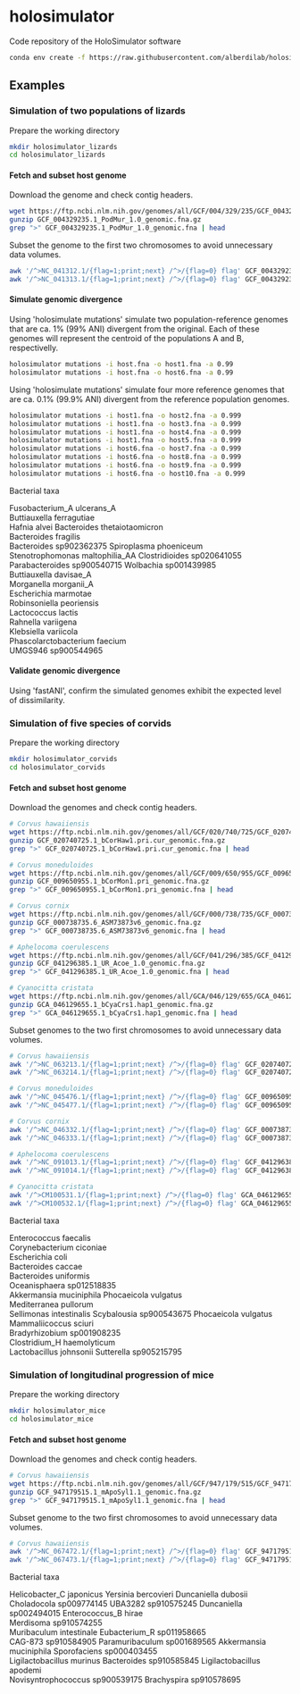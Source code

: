 # holosimulator
Code repository of the HoloSimulator software

```sh
conda env create -f https://raw.githubusercontent.com/alberdilab/holosimulator/refs/heads/main/environment.yaml
```

## Examples

### Simulation of two populations of lizards

Prepare the working directory
```sh
mkdir holosimulator_lizards
cd holosimulator_lizards
```

#### Fetch and subset host genome

Download the genome and check contig headers.
```sh
wget https://ftp.ncbi.nlm.nih.gov/genomes/all/GCF/004/329/235/GCF_004329235.1_PodMur_1.0/GCF_004329235.1_PodMur_1.0_genomic.fna.gz
gunzip GCF_004329235.1_PodMur_1.0_genomic.fna.gz
grep ">" GCF_004329235.1_PodMur_1.0_genomic.fna | head
```

Subset the genome to the first two chromosomes to avoid unnecessary data volumes. 
```sh
awk '/^>NC_041312.1/{flag=1;print;next} /^>/{flag=0} flag' GCF_004329235.1_PodMur_1.0_genomic.fna > host.fna
awk '/^>NC_041313.1/{flag=1;print;next} /^>/{flag=0} flag' GCF_004329235.1_PodMur_1.0_genomic.fna >> host.fna
```

#### Simulate genomic divergence

Using 'holosimulate mutations' simulate two population-reference genomes that are ca. 1% (99% ANI) divergent from the original. 
Each of these genomes will represent the centroid of the populations A and B, respectivelly.
```sh
holosimulator mutations -i host.fna -o host1.fna -a 0.99
holosimulator mutations -i host.fna -o host6.fna -a 0.99
```

Using 'holosimulate mutations' simulate four more reference genomes that are ca. 0.1% (99.9% ANI) divergent from the reference population genomes. 
```sh
holosimulator mutations -i host1.fna -o host2.fna -a 0.999
holosimulator mutations -i host1.fna -o host3.fna -a 0.999
holosimulator mutations -i host1.fna -o host4.fna -a 0.999
holosimulator mutations -i host1.fna -o host5.fna -a 0.999
holosimulator mutations -i host6.fna -o host7.fna -a 0.999
holosimulator mutations -i host6.fna -o host8.fna -a 0.999
holosimulator mutations -i host6.fna -o host9.fna -a 0.999
holosimulator mutations -i host6.fna -o host10.fna -a 0.999
```

Bacterial taxa

Fusobacterium_A ulcerans_A	
Buttiauxella ferragutiae	
Hafnia alvei
Bacteroides thetaiotaomicron		
Bacteroides fragilis	
Bacteroides sp902362375	
Spiroplasma phoeniceum	
Stenotrophomonas maltophilia_AA	
Clostridioides sp020641055	
Parabacteroides sp900540715	
Wolbachia sp001439985	
Buttiauxella davisae_A	
Morganella morganii_A	
Escherichia marmotae	
Robinsoniella peoriensis	
Lactococcus lactis	
Rahnella variigena	
Klebsiella variicola	
Phascolarctobacterium faecium	
UMGS946 sp900544965	

#### Validate genomic divergence

Using 'fastANI', confirm the simulated genomes exhibit the expected level of dissimilarity.


### Simulation of five species of corvids

Prepare the working directory
```sh
mkdir holosimulator_corvids
cd holosimulator_corvids
```

#### Fetch and subset host genome

Download the genomes and check contig headers.
```sh
# Corvus hawaiiensis
wget https://ftp.ncbi.nlm.nih.gov/genomes/all/GCF/020/740/725/GCF_020740725.1_bCorHaw1.pri.cur/GCF_020740725.1_bCorHaw1.pri.cur_genomic.fna.gz
gunzip GCF_020740725.1_bCorHaw1.pri.cur_genomic.fna.gz
grep ">" GCF_020740725.1_bCorHaw1.pri.cur_genomic.fna | head

# Corvus moneduloides
wget https://ftp.ncbi.nlm.nih.gov/genomes/all/GCF/009/650/955/GCF_009650955.1_bCorMon1.pri/GCF_009650955.1_bCorMon1.pri_genomic.fna.gz
gunzip GCF_009650955.1_bCorMon1.pri_genomic.fna.gz
grep ">" GCF_009650955.1_bCorMon1.pri_genomic.fna | head

# Corvus cornix
wget https://ftp.ncbi.nlm.nih.gov/genomes/all/GCF/000/738/735/GCF_000738735.6_ASM73873v6/GCF_000738735.6_ASM73873v6_genomic.fna.gz
gunzip GCF_000738735.6_ASM73873v6_genomic.fna.gz
grep ">" GCF_000738735.6_ASM73873v6_genomic.fna | head

# Aphelocoma coerulescens
wget https://ftp.ncbi.nlm.nih.gov/genomes/all/GCF/041/296/385/GCF_041296385.1_UR_Acoe_1.0/GCF_041296385.1_UR_Acoe_1.0_genomic.fna.gz
gunzip GCF_041296385.1_UR_Acoe_1.0_genomic.fna.gz
grep ">" GCF_041296385.1_UR_Acoe_1.0_genomic.fna | head

# Cyanocitta cristata
wget https://ftp.ncbi.nlm.nih.gov/genomes/all/GCA/046/129/655/GCA_046129655.1_bCyaCrs1.hap1/GCA_046129655.1_bCyaCrs1.hap1_genomic.fna.gz
gunzip GCA_046129655.1_bCyaCrs1.hap1_genomic.fna.gz
grep ">" GCA_046129655.1_bCyaCrs1.hap1_genomic.fna | head
```

Subset genomes to the two first chromosomes to avoid unnecessary data volumes. 
```sh
# Corvus hawaiiensis
awk '/^>NC_063213.1/{flag=1;print;next} /^>/{flag=0} flag' GCF_020740725.1_bCorHaw1.pri.cur_genomic.fna > corvus_hawaiiensis.fna
awk '/^>NC_063214.1/{flag=1;print;next} /^>/{flag=0} flag' GCF_020740725.1_bCorHaw1.pri.cur_genomic.fna >> corvus_hawaiiensis.fna

# Corvus moneduloides
awk '/^>NC_045476.1/{flag=1;print;next} /^>/{flag=0} flag' GCF_009650955.1_bCorMon1.pri_genomic.fna > corvus_moneduloides.fna
awk '/^>NC_045477.1/{flag=1;print;next} /^>/{flag=0} flag' GCF_009650955.1_bCorMon1.pri_genomic.fna >> corvus_moneduloides.fna

# Corvus cornix
awk '/^>NC_046332.1/{flag=1;print;next} /^>/{flag=0} flag' GCF_000738735.6_ASM73873v6_genomic.fna > corvus_cornix.fna
awk '/^>NC_046333.1/{flag=1;print;next} /^>/{flag=0} flag' GCF_000738735.6_ASM73873v6_genomic.fna >> corvus_cornix.fna

# Aphelocoma coerulescens
awk '/^>NC_091013.1/{flag=1;print;next} /^>/{flag=0} flag' GCF_041296385.1_UR_Acoe_1.0_genomic.fna > aphelocoma_coerulescens.fna
awk '/^>NC_091014.1/{flag=1;print;next} /^>/{flag=0} flag' GCF_041296385.1_UR_Acoe_1.0_genomic.fna >> aphelocoma_coerulescens.fna

# Cyanocitta cristata
awk '/^>CM100531.1/{flag=1;print;next} /^>/{flag=0} flag' GCA_046129655.1_bCyaCrs1.hap1_genomic.fna > cyanocitta_cristata.fna
awk '/^>CM100532.1/{flag=1;print;next} /^>/{flag=0} flag' GCA_046129655.1_bCyaCrs1.hap1_genomic.fna >> cyanocitta_cristata.fna
```

Bacterial taxa

Enterococcus faecalis	
Corynebacterium ciconiae	
Escherichia coli	
Bacteroides caccae	
Bacteroides uniformis	
Oceanisphaera sp012518835	
Akkermansia muciniphila	
Phocaeicola vulgatus	
Mediterranea pullorum	
Sellimonas intestinalis	
Scybalousia sp900543675	
Phocaeicola vulgatus	
Mammaliicoccus sciuri	
Bradyrhizobium sp001908235	
Clostridium_H haemolyticum	
Lactobacillus johnsonii	
Sutterella sp905215795	

### Simulation of longitudinal progression of mice

Prepare the working directory
```sh
mkdir holosimulator_mice
cd holosimulator_mice
```

#### Fetch and subset host genome

Download the genomes and check contig headers.
```sh
# Corvus hawaiiensis
wget https://ftp.ncbi.nlm.nih.gov/genomes/all/GCF/947/179/515/GCF_947179515.1_mApoSyl1.1/GCF_947179515.1_mApoSyl1.1_genomic.fna.gz
gunzip GCF_947179515.1_mApoSyl1.1_genomic.fna.gz
grep ">" GCF_947179515.1_mApoSyl1.1_genomic.fna | head
```

Subset genome to the two first chromosomes to avoid unnecessary data volumes. 
```sh
# Corvus hawaiiensis
awk '/^>NC_067472.1/{flag=1;print;next} /^>/{flag=0} flag' GCF_947179515.1_mApoSyl1.1_genomic.fna > apodemus_sylvaticus.fna
awk '/^>NC_067473.1/{flag=1;print;next} /^>/{flag=0} flag' GCF_947179515.1_mApoSyl1.1_genomic.fna >> apodemus_sylvaticus.fna
```

Bacterial taxa

Helicobacter_C japonicus
Yersinia bercovieri
Duncaniella dubosii
Choladocola sp009774145
UBA3282 sp910575245
Duncaniella sp002494015	
Enterococcus_B hirae	
Merdisoma sp910574255	
Muribaculum intestinale	
Eubacterium_R sp011958665	
CAG-873 sp910584905	
Paramuribaculum sp001689565	
Akkermansia muciniphila	
Sporofaciens sp000403455	
Ligilactobacillus murinus
Bacteroides sp910585845	
Ligilactobacillus apodemi	
Novisyntrophococcus sp900539175	
Brachyspira sp910578695	